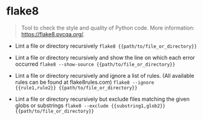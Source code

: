 # flake8
> Tool to check the style and quality of Python code.
> More information: <https://flake8.pycqa.org/>.

- Lint a file or directory recursively
`flake8 {{path/to/file_or_directory}}`

- Lint a file or directory recursively and show the line on which each error occurred
`flake8 --show-source {{path/to/file_or_directory}}`

- Lint a file or directory recursively and ignore a list of rules. (All available rules can be found at flake8rules.com)
`flake8 --ignore {{rule1,rule2}} {{path/to/file_or_directory}}`

- Lint a file or directory recursively but exclude files matching the given globs or substrings
`flake8 --exclude {{substring1,glob2}} {{path/to/file_or_directory}}`
